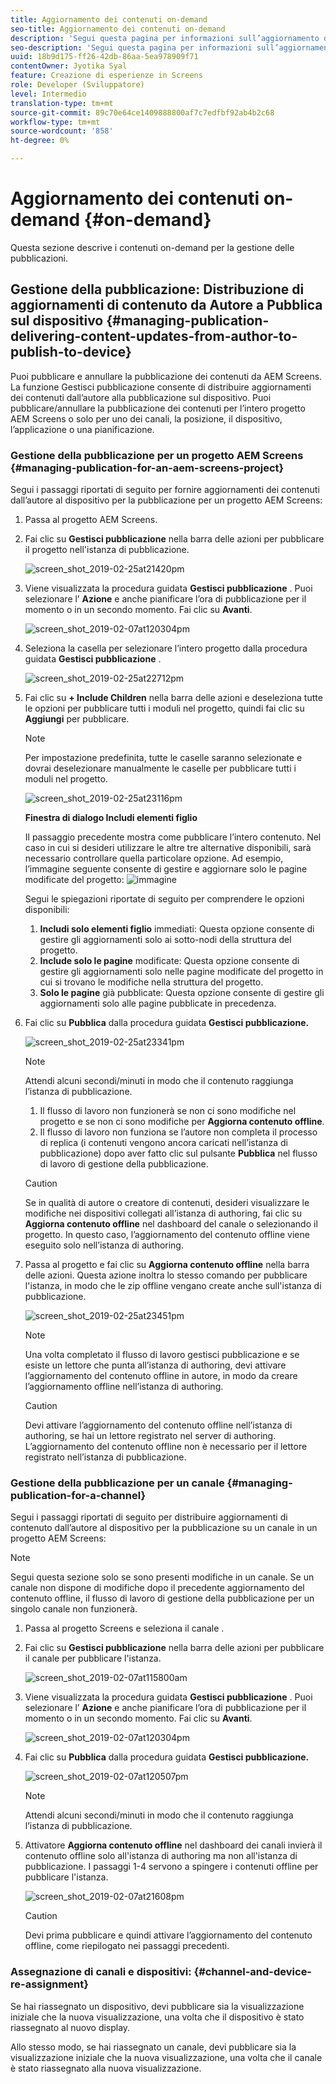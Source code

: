 ```yaml
---
title: Aggiornamento dei contenuti on-demand
seo-title: Aggiornamento dei contenuti on-demand
description: 'Segui questa pagina per informazioni sull’aggiornamento dei contenuti on-demand.  '
seo-description: 'Segui questa pagina per informazioni sull’aggiornamento dei contenuti on-demand.  '
uuid: 18b9d175-ff26-42db-86aa-5ea978909f71
contentOwner: Jyotika Syal
feature: Creazione di esperienze in Screens
role: Developer (Sviluppatore)
level: Intermedio
translation-type: tm+mt
source-git-commit: 89c70e64ce1409888800af7c7edfbf92ab4b2c68
workflow-type: tm+mt
source-wordcount: '858'
ht-degree: 0%

---
```



# Aggiornamento dei contenuti on-demand {#on-demand}

Questa sezione descrive i contenuti on-demand per la gestione delle pubblicazioni.

## Gestione della pubblicazione: Distribuzione di aggiornamenti di contenuto da Autore a Pubblica sul dispositivo {#managing-publication-delivering-content-updates-from-author-to-publish-to-device}

Puoi pubblicare e annullare la pubblicazione dei contenuti da AEM Screens. La funzione Gestisci pubblicazione consente di distribuire aggiornamenti dei contenuti dall’autore alla pubblicazione sul dispositivo. Puoi pubblicare/annullare la pubblicazione dei contenuti per l’intero progetto AEM Screens o solo per uno dei canali, la posizione, il dispositivo, l’applicazione o una pianificazione.

### Gestione della pubblicazione per un progetto AEM Screens {#managing-publication-for-an-aem-screens-project}

Segui i passaggi riportati di seguito per fornire aggiornamenti dei contenuti dall’autore al dispositivo per la pubblicazione per un progetto AEM Screens:

1. Passa al progetto AEM Screens.
1. Fai clic su **Gestisci pubblicazione** nella barra delle azioni per pubblicare il progetto nell&#39;istanza di pubblicazione.

   ![screen_shot_2019-02-25at21420pm](assets/screen_shot_2019-02-25at21420pm.png)

1. Viene visualizzata la procedura guidata **Gestisci pubblicazione** . Puoi selezionare l’ **Azione** e anche pianificare l’ora di pubblicazione per il momento o in un secondo momento. Fai clic su **Avanti**.

   ![screen_shot_2019-02-07at120304pm](assets/screen_shot_2019-02-07at120304pm.png)

1. Seleziona la casella per selezionare l’intero progetto dalla procedura guidata **Gestisci pubblicazione** .

   ![screen_shot_2019-02-25at22712pm](assets/screen_shot_2019-02-25at22712pm.png)

1. Fai clic su **+ Include Children** nella barra delle azioni e deseleziona tutte le opzioni per pubblicare tutti i moduli nel progetto, quindi fai clic su **Aggiungi** per pubblicare.

   >[!NOTE]
   >
   >Per impostazione predefinita, tutte le caselle saranno selezionate e dovrai deselezionare manualmente le caselle per pubblicare tutti i moduli nel progetto.

   ![screen_shot_2019-02-25at23116pm](assets/screen_shot_2019-02-25at23116pm.png)

   **Finestra di dialogo Includi elementi figlio**

   Il passaggio precedente mostra come pubblicare l’intero contenuto. Nel caso in cui si desideri utilizzare le altre tre alternative disponibili, sarà necessario controllare quella particolare opzione.
Ad esempio, l’immagine seguente consente di gestire e aggiornare solo le pagine modificate del progetto:
   ![immagine](assets/author-publish-manage.png)

   Segui le spiegazioni riportate di seguito per comprendere le opzioni disponibili:

   1. **Includi solo elementi figlio** immediati: Questa opzione consente di gestire gli aggiornamenti solo ai sotto-nodi della struttura del progetto.
   1. **Include solo le pagine** modificate: Questa opzione consente di gestire gli aggiornamenti solo nelle pagine modificate del progetto in cui si trovano le modifiche nella struttura del progetto.
   1. **Solo le pagine** già pubblicate: Questa opzione consente di gestire gli aggiornamenti solo alle pagine pubblicate in precedenza.


1. Fai clic su **Pubblica** dalla procedura guidata **Gestisci pubblicazione.**

   ![screen_shot_2019-02-25at23341pm](assets/screen_shot_2019-02-25at23341pm.png)

   >[!NOTE]
   >
   >Attendi alcuni secondi/minuti in modo che il contenuto raggiunga l’istanza di pubblicazione.
   >
   >
   >    1. Il flusso di lavoro non funzionerà se non ci sono modifiche nel progetto e se non ci sono modifiche per **Aggiorna contenuto offline**.
   >    1. Il flusso di lavoro non funziona se l’autore non completa il processo di replica (i contenuti vengono ancora caricati nell’istanza di pubblicazione) dopo aver fatto clic sul pulsante **Pubblica** nel flusso di lavoro di gestione della pubblicazione.


   >[!CAUTION]
   >Se in qualità di autore o creatore di contenuti, desideri visualizzare le modifiche nei dispositivi collegati all’istanza di authoring, fai clic su **Aggiorna contenuto offline** nel dashboard del canale o selezionando il progetto. In questo caso, l’aggiornamento del contenuto offline viene eseguito solo nell’istanza di authoring.

1. Passa al progetto e fai clic su **Aggiorna contenuto offline** nella barra delle azioni. Questa azione inoltra lo stesso comando per pubblicare l&#39;istanza, in modo che le zip offline vengano create anche sull&#39;istanza di pubblicazione.

   ![screen_shot_2019-02-25at23451pm](assets/screen_shot_2019-02-25at23451pm.png)


   >[!NOTE]
   >
   >Una volta completato il flusso di lavoro gestisci pubblicazione e se esiste un lettore che punta all’istanza di authoring, devi attivare l’aggiornamento del contenuto offline in autore, in modo da creare l’aggiornamento offline nell’istanza di authoring.

   >[!CAUTION]
   >
   >Devi attivare l’aggiornamento del contenuto offline nell’istanza di authoring, se hai un lettore registrato nel server di authoring. L’aggiornamento del contenuto offline non è necessario per il lettore registrato nell’istanza di pubblicazione.

### Gestione della pubblicazione per un canale {#managing-publication-for-a-channel}

Segui i passaggi riportati di seguito per distribuire aggiornamenti di contenuto dall’autore al dispositivo per la pubblicazione su un canale in un progetto AEM Screens:

>[!NOTE]
>
>Segui questa sezione solo se sono presenti modifiche in un canale. Se un canale non dispone di modifiche dopo il precedente aggiornamento del contenuto offline, il flusso di lavoro di gestione della pubblicazione per un singolo canale non funzionerà.

1. Passa al progetto Screens e seleziona il canale .
1. Fai clic su **Gestisci pubblicazione** nella barra delle azioni per pubblicare il canale per pubblicare l&#39;istanza.

   ![screen_shot_2019-02-07at115800am](assets/screen_shot_2019-02-07at115800am.png)

1. Viene visualizzata la procedura guidata **Gestisci pubblicazione** . Puoi selezionare l’ **Azione** e anche pianificare l’ora di pubblicazione per il momento o in un secondo momento. Fai clic su **Avanti**.

   ![screen_shot_2019-02-07at120304pm](assets/screen_shot_2019-02-07at120304pm.png)

1. Fai clic su **Pubblica** dalla procedura guidata **Gestisci pubblicazione.**

   ![screen_shot_2019-02-07at120507pm](assets/screen_shot_2019-02-07at120507pm.png)

   >[!NOTE]
   >
   >Attendi alcuni secondi/minuti in modo che il contenuto raggiunga l’istanza di pubblicazione.

1. Attivatore **Aggiorna contenuto offline** nel dashboard dei canali invierà il contenuto offline solo all&#39;istanza di authoring ma non all&#39;istanza di pubblicazione. I passaggi 1-4 servono a spingere i contenuti offline per pubblicare l&#39;istanza.

   ![screen_shot_2019-02-07at21608pm](assets/screen_shot_2019-02-07at21608pm.png)

   >[!CAUTION]
   >
   >Devi prima pubblicare e quindi attivare l’aggiornamento del contenuto offline, come riepilogato nei passaggi precedenti.

### Assegnazione di canali e dispositivi: {#channel-and-device-re-assignment}

Se hai riassegnato un dispositivo, devi pubblicare sia la visualizzazione iniziale che la nuova visualizzazione, una volta che il dispositivo è stato riassegnato al nuovo display.

Allo stesso modo, se hai riassegnato un canale, devi pubblicare sia la visualizzazione iniziale che la nuova visualizzazione, una volta che il canale è stato riassegnato alla nuova visualizzazione.